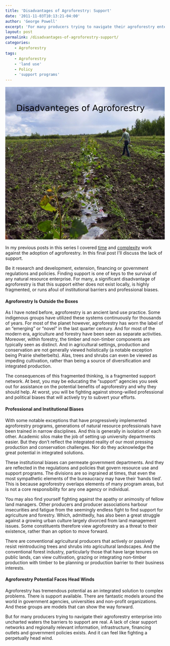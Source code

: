 ```yaml
---
title: 'Disadvantages of Agroforestry: Support'
date: '2011-11-03T10:13:21-04:00'
author: 'George Powell'
excerpt: 'For many producers trying to navigate their agroforestry enterprise into uncharted waters, the lack of clear support networks and regionally relevant information, infrastructure, financing outlets and government policies, can feel like they are perpetually fighting a head wind. '
layout: post
permalink: /disadvantages-of-agroforestry-support/
categories:
    - Agroforestry
tags:
    - Agroforestry
    - 'land use'
    - Policy
    - 'support programs'
---
```

![Disadvantages of Agroforestry](/assets/images/DisadvantagesofAgroforestry-768x736.jpg)

In my previous posts in this series I covered [time](https://agforinsight.com/disadvantages-of-agroforestry-time/) and [complexity](https://agforinsight.com/disadvantages-of-agroforestry-complexity/) work against the adoption of agroforestry.  In this final post I'll discuss the lack of support.

Be it research and development, extension, financing or government regulations and policies. Finding support is one of keys to the survival of any natural resource enterprise. For many, a significant disadvantage of agroforestry is that this support either does not exist locally, is highly fragmented, or runs afoul of institutional barriers and professional biases.

#### Agroforestry Is Outside the Boxes

As I have noted before, agroforestry is an ancient land use practice. Some indigenous groups have utilized these systems continuously for thousands of years. For most of the planet however, agroforestry has worn the label of an “emerging” or “novel” in the last quarter century. And for most of the modern era, agriculture and forestry have been seen as separate activities. Moreover, within forestry, the timber and non-timber components are typically seen as distinct. And in agricultural settings, production and conservation are not generally viewed holistically (a notable exception being Prairie shelterbelts). Alas, trees and shrubs can even be viewed as impeding cultivation, rather than being a source of diversification and integrated production.

The consequences of this fragmented thinking, is a fragmented support network. At best, you may be educating the “support” agencies you seek out for assistance on the potential benefits of agroforestry and why they should help. At worst, you will be fighting against strong-willed professional and political biases that will actively try to subvert your efforts.

#### Professional and Institutional Biases

With some notable exceptions that have progressively implemented agroforestry programs, generations of natural resource professionals have been trained in narrow disciplines. And this is generally in isolation of each other. Academic silos make the job of setting up university departments easier. But they don’t reflect the integrated reality of our most pressing production and conservation challenges. Nor do they acknowledge the great potential in integrated solutions.

These institutional biases can permeate government departments. And they are reflected in the regulations and policies that govern resource use and support programs. The divisions are so ingrained at times, that even the most sympathetic elements of the bureaucracy may have their ‘hands tied’. This is because agroforestry overlaps elements of many program areas, but is not a core responsibility for any one agency or individual.

You may also find yourself fighting against the apathy or animosity of fellow land managers. Other producers and producer associations harbour insecurities and fatigue from the seemingly endless fight to find support for agriculture and forestry. Which, admittedly, has also been a great struggle against a growing urban culture largely divorced from land management issues. Some constituents therefore view agroforestry as a threat to their existence, rather than an option to move forward.

There are conventional agricultural producers that actively or passively resist reintroducing trees and shrubs into agricultural landscapes. And the conventional forest industry, particularly those that have large tenures on public lands, can view cultivation, grazing or integrating non-timber production with timber to be planning or production barrier to their business interests.

#### Agroforestry Potential Faces Head Winds

Agroforestry has tremendous potential as an integrated solution to complex problems. There is support available. There are fantastic models around the world in government agencies, universities and non-profit organizations. And these groups are models that can show the way forward.

But for many producers trying to navigate their agroforestry enterprise into uncharted waters the barriers to support are real. A lack of clear support networks and regionally relevant information, infrastructure, financing outlets and government policies exists. And it can feel like fighting a perpetually head wind.
